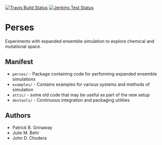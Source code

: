 [![Travis Build Status](https://travis-ci.org/choderalab/perses.svg?branch=master)](https://travis-ci.org/choderalab/perses)
[![Jenkins Test Status](https://jenkins.choderalab.org/buildStatus/icon?job=test-perses-linux-xeon-gtxtitan-src)](https://jenkins.choderalab.org/job/test-perses-linux-xeon-gtxtitan-src/)

# Perses

Experiments with expanded ensemble simulation to explore chemical and mutational space.

## Manifest

* `perses/` - Package containing code for performing expanded ensemble simulations
* `examples/` - Contains examples for various systems and methods of simulation
* `attic/` - some old code that may be useful as part of the new setup
* `devtools/` - Continuous integration and packaging utilities

## Authors

* Patrick B. Grinaway
* Julie M. Behr
* John D. Chodera
